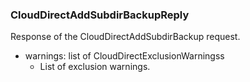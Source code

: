 ### CloudDirectAddSubdirBackupReply
Response of the CloudDirectAddSubdirBackup request.

- warnings: list of CloudDirectExclusionWarningss
  - List of exclusion warnings.
